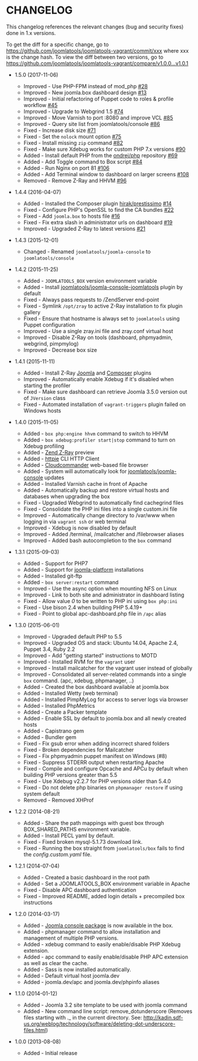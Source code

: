 CHANGELOG
=========

This changelog references the relevant changes (bug and security fixes) done
in 1.x versions.

To get the diff for a specific change, go to https://github.com/joomlatools/joomlatools-vagrant/commit/xxx where xxx is the change hash.
To view the diff between two versions, go to https://github.com/joomlatools/joomlatools-vagrant/compare/v1.0.0...v1.0.1

* 1.5.0 (2017-11-06)
  * Improved - Use PHP-FPM instead of mod_php [#28](https://github.com/joomlatools/joomlatools-vagrant/issues/28)
  * Improved - New joomla.box dashboard design [#13](https://github.com/joomlatools/joomlatools-vagrant/issues/13)
  * Improved - Initial refactoring of Puppet code to roles & profile workflow [#45](https://github.com/joomlatools/joomlatools-vagrant/issues/45)
  * Improved - Upgrade to Webgrind 1.5 [#74](https://github.com/joomlatools/joomlatools-vagrant/issues/74)
  * Improved - Move Varnish to port :8080 and improve VCL [#85](https://github.com/joomlatools/joomlatools-vagrant/issues/85)
  * Improved - Query site list from joomlatools/console [#86](https://github.com/joomlatools/joomlatools-vagrant/issues/86)
  * Fixed - Increase disk size [#71](https://github.com/joomlatools/joomlatools-vagrant/issues/71)
  * Fixed - Set the `nolock` mount option [#75](https://github.com/joomlatools/joomlatools-vagrant/pull/75)
  * Fixed - Install missing `zip` command [#82](https://github.com/joomlatools/joomlatools-vagrant/issues/82)
  * Fixed - Make sure Xdebug works for custom PHP 7.x versions [#90](https://github.com/joomlatools/joomlatools-vagrant/issues/90)
  * Added - Install default PHP from the [ondrej/php](https://launchpad.net/~ondrej/+archive/ubuntu/php) repository [#69](https://github.com/joomlatools/joomlatools-vagrant/issues/69)
  * Added - Add Toggle command to Box script [#84](https://github.com/joomlatools/joomlatools-vagrant/issues/84)
  * Added - Run Nginx on port 81 [#106](https://github.com/joomlatools/joomlatools-vagrant/issues/106)
  * Added - Add Terminal window to dashboard on larger screens [#108](https://github.com/joomlatools/joomlatools-vagrant/issues/108)
  * Removed - Remove Z-Ray and HHVM [#96](https://github.com/joomlatools/joomlatools-vagrant/issues/96)  
  
* 1.4.4 (2016-04-07)
  * Added - Installed the Composer plugin [hirak/prestissimo](https://github.com/hirak/prestissimo) [#14](https://github.com/joomlatools/joomlatools-vagrant/issues/14)
  * Fixed - Configure PHP's OpenSSL to find the CA bundles [#22](https://github.com/joomlatools/joomlatools-vagrant/issues/22) 
  * Fixed - Add `joomla.box` to hosts file [#16](https://github.com/joomlatools/joomlatools-vagrant/issues/16)
  * Fixed - Fix extra slash in administrator urls on dashboard [#19](https://github.com/joomlatools/joomlatools-vagrant/pull/19)
  * Improved - Upgraded Z-Ray to latest versions [#21](https://github.com/joomlatools/joomlatools-vagrant/issues/21)

* 1.4.3 (2015-12-01)
  * Changed - Renamed `joomlatools/joomla-console` to `joomlatools/console`

* 1.4.2 (2015-11-25)
  * Added - `JOOMLATOOLS_BOX` version environment variable
  * Added - Install [joomlatools/joomla-console-joomlatools](https://github.com/joomlatools/joomlatools-console-joomlatools) plugin by default
  * Fixed - Always pass requests to /ZendServer end-point
  * Fixed - Symlink `/opt/zray` to active Z-Ray installation to fix plugin gallery
  * Fixed - Ensure that hostname is always set to `joomlatools` using Puppet configuration
  * Improved - Use a single zray.ini file and zray.conf virtual host
  * Improved - Disable Z-Ray on tools (dashboard, phpmyadmin, webgrind, pimpmylog)
  * Improved - Decrease box size

* 1.4.1 (2015-11-11)
  * Added - Install Z-Ray [Joomla](https://www.yireo.com/software/joomla-extensions/zray) and [Composer](https://github.com/zend-server-extensions/Z-Ray-Composer) plugins
  * Improved - Automatically enable Xdebug if it's disabled when starting the profiler
  * Fixed - Make sure dashboard can retrieve Joomla 3.5.0 version out of `JVersion` class
  * Fixed - Automated installation of `vagrant-triggers` plugin failed on Windows hosts

* 1.4.0 (2015-11-05)
  * Added - `box php:engine hhvm` command to switch to HHVM
  * Added - `box xdebug:profiler start|stop` command to turn on Xdebug profiling
  * Added - [Zend Z-Ray](http://www.zend.com/en/products/z-ray/z-ray-preview) preview
  * Added - [httpie](https://github.com/jkbrzt/httpie) CLI HTTP Client
  * Added - [Cloudcommander](http://cloudcmd.io/) web-based file browser
  * Added - System will automatically look for  [joomlatools/joomla-console](http://developer.joomlatools.com/tools/console.html) updates
  * Added - Installed Varnish cache in front of Apache
  * Added - Automatically backup and restore virtual hosts and databases when upgrading the box
  * Fixed - Upgraded Webgrind to automatically find cachegrind files
  * Fixed - Consolidate the PHP ini files into a single custom.ini file
  * Improved - Automatically change directory to /var/www when logging in via `vagrant ssh` or web terminal
  * Improved - Xdebug is now disabled by default
  * Improved - Added /terminal, /mailcatcher and /filebrowser aliases
  * Improved - Added bash autocompletion to the `box` command

* 1.3.1 (2015-09-03)
  * Added - Support for PHP7
  * Added - Support for [joomla-platform](https://github.com/joomlatools/joomlatools-platform) installations
  * Added - Installed git-ftp
  * Added - `box server:restart` command
  * Improved - Use the async option when mounting NFS on Linux
  * Improved - Link to both site and administrator in dashboard listing
  * Fixed - Allow value _0_ to be written to PHP ini using `box php:ini`
  * Fixed - Use bison 2.4 when building PHP 5.4.19+
  * Fixed - Point to global apc-dashboard.php file in `/apc` alias

* 1.3.0 (2015-06-01)
  * Improved - Upgraded default PHP to 5.5
  * Improved - Upgraded OS and stack: Ubuntu 14.04, Apache 2.4, Puppet 3.4, Ruby 2.2
  * Improved - Add "getting started" instructions to MOTD
  * Improved - Installed RVM for the `vagrant` user
  * Improved - Install mailcatcher for the vagrant user instead of globally
  * Improved - Consolidated all server-related commands into a single `box` command. (apc, xdebug, phpmanager, ..)
  * Added - Created the box dashboard available at joomla.box
  * Added - Installed Wetty (web terminal)
  * Added - Installed PimpMyLog for access to server logs via browser
  * Added - Installed PhpMetrics
  * Added - Create a Packer template
  * Added - Enable SSL by default to joomla.box and all newly created hosts
  * Added - Capistrano gem
  * Added - Bundler gem
  * Fixed - Fix gsub error when adding incorrect shared folders
  * Fixed - Broken dependencies for Mailcatcher
  * Fixed - Fix phpmyadmin puppet manifest on Windows (#8)
  * Fixed - Suppress STDERR output when restarting Apache
  * Fixed - Compile and configure Opcache and APCu by default when building PHP versions greater than 5.5
  * Fixed - Use Xdebug v2.2.7 for PHP versions older than 5.4.0
  * Fixed - Do not delete php binaries on `phpmanager restore` if using system default
  * Removed - Removed XHProf

* 1.2.2 (2014-08-21)
  * Added - Share the path mappings with guest box through BOX_SHARED_PATHS environment variable.
  * Added - Install PECL yaml by default.
  * Fixed - Fixed broken mysql-5.1.73 download link.
  * Fixed - Running the box straight from `joomlatools/box` fails to find the _config.custom.yaml_ file.

* 1.2.1 (2014-07-04)
  * Added - Created a basic dashboard in the root path
  * Added - Set a JOOMLATOOLS_BOX environment variable in Apache
  * Fixed - Disable APC dashboard authentication
  * Fixed - Improved README, added login details + precompiled box instructions

* 1.2.0 (2014-03-17)
  * Added - [Joomla console package](https://github.com/joomlatools/joomlatools-console) is now available in the box.
  * Added - phpmanager command to allow installation and management of multiple PHP versions.
  * Added - xdebug command to easily enable/disable PHP Xdebug extension.
  * Added - apc command to easily enable/disable PHP APC extension as well as clear the cache.
  * Added - Sass is now installed automatically.
  * Added - Default virtual host joomla.dev
  * Added - joomla.dev/apc and joomla.dev/phpinfo aliases

* 1.1.0 (2014-01-12)
  * Added - Joomla 3.2 site template to be used with joomla command
  * Added - New command line script: remove_dotunderscore (Removes files starting with ._ in the current directory. See: http://kadin.sdf-us.org/weblog/technology/software/deleting-dot-underscore-files.html)

* 1.0.0 (2013-08-08)
  * Added - Initial release
